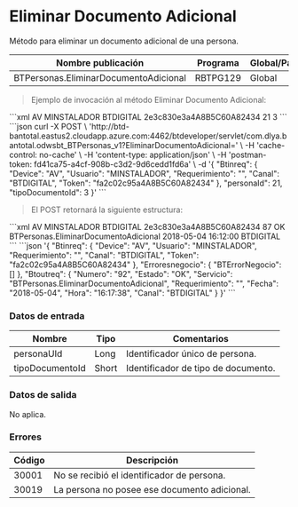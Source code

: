 # Eliminar Documento Adicional 

Método para eliminar un documento adicional de una persona. 

Nombre publicación | Programa | Global/País 
--------- | ----------- | ----------- 
BTPersonas.EliminarDocumentoAdicional | RBTPG129 | Global 

> Ejemplo de invocación al método Eliminar Documento Adicional: 

<code-group> 
<code-block title="XML" active> 
```xml 
<soapenv:Envelope xmlns:soapenv="http://schemas.xmlsoap.org/soap/envelope/" xmlns:bts="http://uy.com.dlya.bantotal/BTSOA/"> 
   <soapenv:Header/> 
   <soapenv:Body> 
      <bts:BTPersonas.EliminarDocumentoAdicional> 
         <bts:Btinreq> 
            <bts:Device>AV</bts:Device> 
            <bts:Usuario>MINSTALADOR</bts:Usuario> 
            <bts:Requerimiento></bts:Requerimiento> 
            <bts:Canal>BTDIGITAL</bts:Canal> 
            <bts:Token>2e3c830e3a4A8B5C60A82434</bts:Token> 
         </bts:Btinreq> 
         <bts:personaId>21</bts:personaId> 
         <bts:tipoDocumentoId>3</bts:tipoDocumentoId> 
      </bts:BTPersonas.EliminarDocumentoAdicional> 
   </soapenv:Body> 
</soapenv:Envelope> 
``` 
</code-block> 

<code-block title="JSON"> 
```json 
curl -X POST \ 
  'http://btd-bantotal.eastus2.cloudapp.azure.com:4462/btdeveloper/servlet/com.dlya.bantotal.odwsbt_BTPersonas_v1?EliminarDocumentoAdicional=' \ 
  -H 'cache-control: no-cache' \ 
  -H 'content-type: application/json' \ 
  -H 'postman-token: fd41ca75-a4cf-908b-c3d2-9d6cedd1fd6a' \ 
  -d '{ 
	"Btinreq": { 
		"Device": "AV", 
		"Usuario": "MINSTALADOR", 
		"Requerimiento": "", 
		"Canal": "BTDIGITAL", 
		"Token": "fa2c02c95a4A8B5C60A82434" 
	}, 
   "personaId": 21, 
   "tipoDocumentoId": 3 
}' 
``` 
</code-block> 
</code-group> 

> El POST retornará la siguiente estructura: 

<code-group> 
<code-block title="XML" active> 
```xml 
<SOAP-ENV:Envelope xmlns:SOAP-ENV="http://schemas.xmlsoap.org/soap/envelope/" xmlns:xsd="http://www.w3.org/2001/XMLSchema" xmlns:SOAP-ENC="http://schemas.xmlsoap.org/soap/encoding/" xmlns:xsi="http://www.w3.org/2001/XMLSchema-instance"> 
   <SOAP-ENV:Body> 
      <BTPersonas.EliminarDocumentoAdicionalResponse xmlns="http://uy.com.dlya.bantotal/BTSOA/"> 
         <Btinreq> 
            <Device>AV</Device> 
            <Usuario>MINSTALADOR</Usuario> 
            <Requerimiento/> 
            <Canal>BTDIGITAL</Canal> 
            <Token>2e3c830e3a4A8B5C60A82434</Token> 
         </Btinreq> 
         <Erroresnegocio></Erroresnegocio> 
         <Btoutreq> 
            <Numero>87</Numero> 
            <Estado>OK</Estado> 
            <Servicio>BTPersonas.EliminarDocumentoAdicional</Servicio> 
            <Requerimiento/> 
            <Fecha>2018-05-04</Fecha> 
            <Hora>16:12:00</Hora> 
            <Canal>BTDIGITAL</Canal> 
         </Btoutreq> 
      </BTPersonas.EliminarDocumentoAdicionalResponse> 
   </SOAP-ENV:Body> 
</SOAP-ENV:Envelope> 
``` 
</code-block> 

<code-block title="JSON"> 
```json 
'{ 
	"Btinreq": { 
		"Device": "AV", 
		"Usuario": "MINSTALADOR", 
		"Requerimiento": "", 
		"Canal": "BTDIGITAL", 
		"Token": "fa2c02c95a4A8B5C60A82434" 
	}, 
    "Erroresnegocio": { 
        "BTErrorNegocio": [] 
    }, 
    "Btoutreq": { 
        "Numero": "92", 
        "Estado": "OK", 
        "Servicio": "BTPersonas.EliminarDocumentoAdicional", 
        "Requerimiento": "", 
        "Fecha": "2018-05-04", 
        "Hora": "16:17:38", 
        "Canal": "BTDIGITAL" 
    } 
}' 
``` 
</code-block> 
</code-group> 

### Datos de entrada 

Nombre | Tipo | Comentarios 
--------- | ----------- | ----------- 
personaUId | Long | Identificador único de persona. 
tipoDocumentoId | Short | Identificador de tipo de documento. 

### Datos de salida 

No aplica. 

### Errores 

Código | Descripción 
--------- | ----------- 
30001 | No se recibió el identificador de persona. 
30019 | La persona no posee ese documento adicional. 

 
